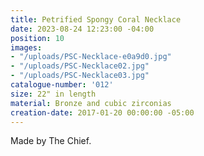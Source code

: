 ```yaml
---
title: Petrified Spongy Coral Necklace
date: 2023-08-24 12:23:00 -04:00
position: 10
images:
- "/uploads/PSC-Necklace-e0a9d0.jpg"
- "/uploads/PSC-Necklace02.jpg"
- "/uploads/PSC-Necklace03.jpg"
catalogue-number: '012'
size: 22" in length
material: Bronze and cubic zirconias
creation-date: 2017-01-20 00:00:00 -05:00
---
```


Made by The Chief. 